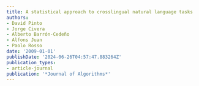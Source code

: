 ```yaml
---
title: A statistical approach to crosslingual natural language tasks
authors:
- David Pinto
- Jorge Civera
- Alberto Barrón-Cedeño
- Alfons Juan
- Paolo Rosso
date: '2009-01-01'
publishDate: '2024-06-26T04:57:47.883264Z'
publication_types:
- article-journal
publication: '*Journal of Algorithms*'
---
```

